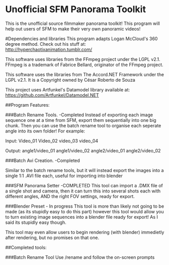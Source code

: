 # Unofficial SFM Panorama Toolkit

This is the unofficial source filmmaker panorama toolkit! This program will help out users of SFM to make their very own panoramic videos!

#Dependencies and libraries
This program adapts Logan McCloud's 360 degree method. Check out his stuff at: http://hyperchaotixanimation.tumblr.com/

This software uses libraries from the FFmpeg project under the LGPL v2.1. 
FFmpeg is a trademark of Fabrice Bellard, originator of the FFmpeg project.


This software uses the libraries from The Accord.NET Framework under the LGPL v2.1. It is a Copyright owned by César Roberto de Souza <cesarsouza at gmail.com>

This project uses Artfunkel's Datamodel library available at: https://github.com/Artfunkel/Datamodel.NET

##Program Features: 

###Batch Rename Tools. -Completed
Instead of exporting each image sequence one at a time from SFM, export them sequentially into one big chunk. Then you can use the batch rename tool to organise each seperate angle into its own folder! For example:

Input:
Video_01
Video_02
video_03
video_04

Output:
angle1/video_01
angle1/video_02
angle2/video_01
angle2/video_02

###Batch Avi Creation. -Completed

Similar to the batch rename tools, but it will instead export the images into a single 1:1 .AVI file each, useful for importing into blender

###SFM Panorama Setter -COMPLETED
This tool can import a .DMX file of a single shot and camera, then it can turn this into several shots each with different angles, AND the right FOV settings, ready for export.


###Blender Preset - In progress
This tool is more than likely not going to be made (as its stupidly easy to do this part) however this tool would allow you to turn existing image sequences into a blender file ready for export! As I said its stupidly easy though. 


This tool may even allow users to begin rendering (with blender) immedietly after rendering, but no promises on that one. 


##Completed tools: 

###Batch Rename Tool
Use /rename and follow the on-screen prompts

